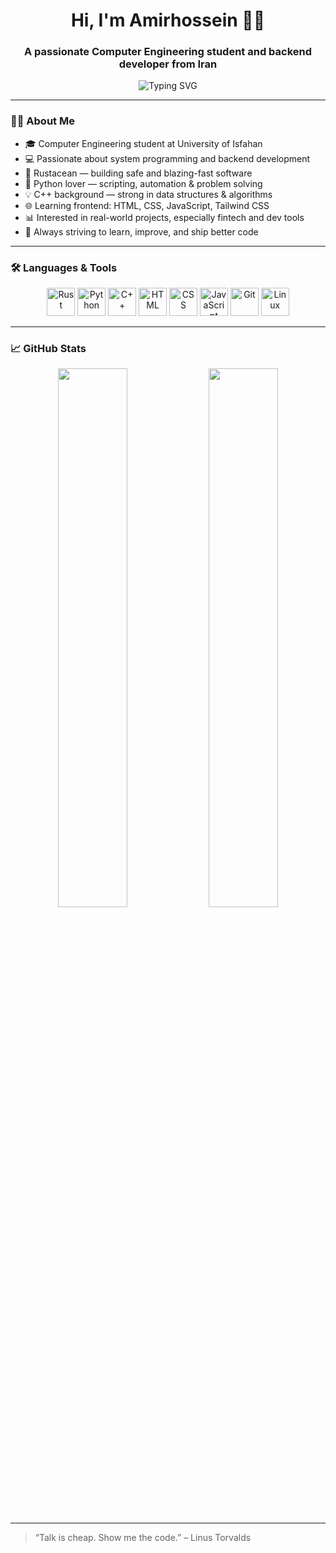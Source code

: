 <h1 align="center">Hi, I'm Amirhossein 👨‍💻</h1>
<h3 align="center">A passionate Computer Engineering student and backend developer from Iran</h3>

<p align="center">
  <img src="https://readme-typing-svg.demolab.com?font=Fira+Code&weight=500&size=24&pause=1000&color=1ABC9C&center=true&vCenter=true&width=600&lines=Rustacean+%F0%9F%A6%80+Developer;Pythonic+Problem+Solver+%F0%9F%90%8D;C%2B%2B+Lover+%E2%9D%A4%EF%B8%8F;Learning+Frontend+%F0%9F%9A%80;Building+Clean+and+Modern+Software" alt="Typing SVG" />
</p>

---

### 🧑‍💼 About Me

- 🎓 Computer Engineering student at University of Isfahan  
- 💻 Passionate about system programming and backend development  
- 🦀 Rustacean — building safe and blazing-fast software  
- 🐍 Python lover — scripting, automation & problem solving  
- 💡 C++ background — strong in data structures & algorithms  
- 🌐 Learning frontend: HTML, CSS, JavaScript, Tailwind CSS  
- 📊 Interested in real-world projects, especially fintech and dev tools  
- 🚀 Always striving to learn, improve, and ship better code

---

### 🛠️ Languages & Tools

<p align="center">
  <img src="https://cdn.jsdelivr.net/gh/devicons/devicon/icons/rust/rust-plain.svg" width="45" alt="Rust" />
  <img src="https://cdn.jsdelivr.net/gh/devicons/devicon/icons/python/python-original.svg" width="45" alt="Python" />
  <img src="https://cdn.jsdelivr.net/gh/devicons/devicon/icons/cplusplus/cplusplus-original.svg" width="45" alt="C++" />
  <img src="https://cdn.jsdelivr.net/gh/devicons/devicon/icons/html5/html5-original.svg" width="45" alt="HTML" />
  <img src="https://cdn.jsdelivr.net/gh/devicons/devicon/icons/css3/css3-original.svg" width="45" alt="CSS" />
  <img src="https://cdn.jsdelivr.net/gh/devicons/devicon/icons/javascript/javascript-original.svg" width="45" alt="JavaScript" />
  <img src="https://cdn.jsdelivr.net/gh/devicons/devicon/icons/git/git-original.svg" width="45" alt="Git" />
  <img src="https://cdn.jsdelivr.net/gh/devicons/devicon/icons/linux/linux-original.svg" width="45" alt="Linux" />
</p>

---

### 📈 GitHub Stats

<p align="center">
  <img src="https://github-readme-stats.vercel.app/api?username=amirhossein-om&show_icons=true&theme=radical" width="47%" />
  <img src="https://github-readme-streak-stats.herokuapp.com/?user=amirhossein-om&theme=radical" width="47%" />
</p>

---


> “Talk is cheap. Show me the code.” – Linus Torvalds
